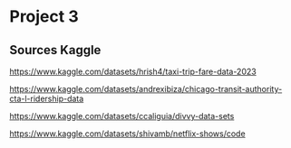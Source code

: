 # Project 3

## Sources Kaggle

<https://www.kaggle.com/datasets/hrish4/taxi-trip-fare-data-2023>

<https://www.kaggle.com/datasets/andrexibiza/chicago-transit-authority-cta-l-ridership-data>

https://www.kaggle.com/datasets/ccaliguia/divvy-data-sets

https://www.kaggle.com/datasets/shivamb/netflix-shows/code